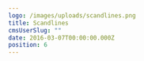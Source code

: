 ```yaml
---
logo: /images/uploads/scandlines.png
title: Scandlines
cmsUserSlug: ""
date: 2016-03-07T00:00:00.000Z
position: 6
---
```


